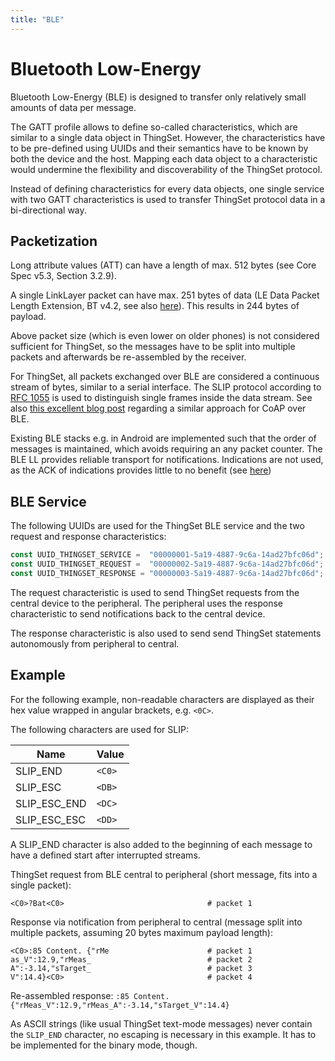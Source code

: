 ```yaml
---
title: "BLE"
---
```


# Bluetooth Low-Energy

Bluetooth Low-Energy (BLE) is designed to transfer only relatively small amounts of data per message.

The GATT profile allows to define so-called characteristics, which are similar to a single data object in ThingSet. However, the characteristics have to be pre-defined using UUIDs and their semantics have to be known by both the device and the host. Mapping each data object to a characteristic would undermine the flexibility and discoverability of the ThingSet protocol.

Instead of defining characteristics for every data objects, one single service with two GATT characteristics is used to transfer ThingSet protocol data in a bi-directional way.

## Packetization

Long attribute values (ATT) can have a length of max. 512 bytes (see Core Spec v5.3, Section 3.2.9).

A single LinkLayer packet can have max. 251 bytes of data (LE Data Packet Length Extension, BT v4.2, see also [here](https://punchthrough.com/maximizing-ble-throughput-part-3-data-length-extension-dle-2/)). This results in 244 bytes of payload.

Above packet size (which is even lower on older phones) is not considered sufficient for ThingSet, so the messages have to be split into multiple packets and afterwards be re-assembled by the receiver.

For ThingSet, all packets exchanged over BLE are considered a continuous stream of bytes, similar to a serial interface. The SLIP protocol according to [RFC 1055](https://datatracker.ietf.org/doc/html/rfc1055) is used to distinguish single frames inside the data stream. See also [this excellent blog post](https://www.maibornwolff.de/en/blog/talk-coap-me-iot-over-bluetooth-low-energy) regarding a similar approach for CoAP over BLE.

Existing BLE stacks e.g. in Android are implemented such that the order of messages is maintained, which avoids requiring an any packet counter. The BLE LL provides reliable transport for notifications. Indications are not used, as the ACK of indications provides little to no benefit (see [here](https://stackoverflow.com/questions/36075763/ble-indications))

## BLE Service

The following UUIDs are used for the ThingSet BLE service and the two request and response characteristics:

```javascript
const UUID_THINGSET_SERVICE =  "00000001-5a19-4887-9c6a-14ad27bfc06d";
const UUID_THINGSET_REQUEST =  "00000002-5a19-4887-9c6a-14ad27bfc06d";
const UUID_THINGSET_RESPONSE = "00000003-5a19-4887-9c6a-14ad27bfc06d";
```

The request characteristic is used to send ThingSet requests from the central device to the peripheral. The peripheral uses the response characteristic to send notifications back to the central device.

The response characteristic is also used to send send ThingSet statements autonomously from peripheral to central.

## Example

For the following example, non-readable characters are displayed as their hex value wrapped in angular brackets, e.g. `<0C>`.

The following characters are used for SLIP:

| Name          | Value  |
|---------------|--------|
| SLIP_END      | `<C0>` |
| SLIP_ESC      | `<DB>` |
| SLIP_ESC_END  | `<DC>` |
| SLIP_ESC_ESC  | `<DD>` |

A SLIP_END character is also added to the beginning of each message to have a defined start after interrupted streams.

ThingSet request from BLE central to peripheral (short message, fits into a single packet):

    <C0>?Bat<C0>                                # packet 1

Response via notification from peripheral to central (message split into multiple packets, assuming 20 bytes maximum payload length):

    <C0>:85 Content. {"rMe                      # packet 1
    as_V":12.9,"rMeas_                          # packet 2
    A":-3.14,"sTarget_                          # packet 3
    V":14.4}<C0>                                # packet 4

Re-assembled response: `:85 Content. {"rMeas_V":12.9,"rMeas_A":-3.14,"sTarget_V":14.4}`

As ASCII strings (like usual ThingSet text-mode messages) never contain the `SLIP_END` character, no escaping is necessary in this example. It has to be implemented for the binary mode, though.
